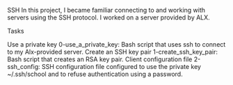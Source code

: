 SSH In this project, I became familiar connecting to and working with servers using the SSH protocol. I worked on a server provided by ALX.

Tasks

Use a private key 0-use_a_private_key: Bash script that uses ssh to connect to my Alx-provided server. Create an SSH key pair 1-create_ssh_key_pair: Bash script that creates an RSA key pair. Client configuration file 2-ssh_config: SSH configuration file configured to use the private key ~/.ssh/school and to refuse authentication using a password.


